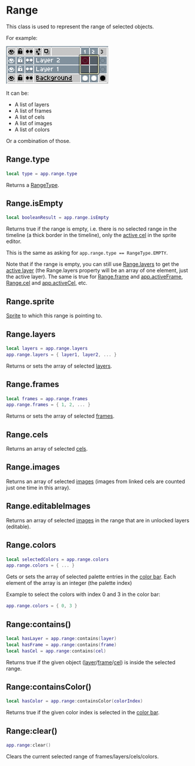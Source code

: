 # Range

This class is used to represent the range of selected objects.

For example:

![Timeline Example](rangetype/cels.png)

It can be:

* A list of layers
* A list of frames
* A list of cels
* A list of images
* A list of colors

Or a combination of those.

## Range.type

```lua
local type = app.range.type
```

Returns a [RangeType](rangetype.md#rangetype).

## Range.isEmpty

```lua
local booleanResult = app.range.isEmpty
```

Returns true if the range is empty, i.e. there is no selected range in
the timeline (a thick border in the timeline), only the [active cel](app.md#appactivecel)
in the sprite editor.

This is the same as asking for `app.range.type == RangeType.EMPTY`.

Note that if the range is empty, you can still use
[Range.layers](#rangelayers) to get the [active
layer](app.md#appactivelayer) (the Range.layers property will be an
array of one element, just the active layer). The same is true for
[Range.frame](#rangeframes) and
[app.activeFrame](app.md#appactiveframe),
[Range.cel](#rangecels) and
[app.activeCel](app.md#appactivecel), etc.

## Range.sprite

[Sprite](sprite.md#sprite) to which this range is pointing to.

## Range.layers

```lua
local layers = app.range.layers
app.range.layers = { layer1, layer2, ... }
```

Returns or sets the array of selected [layers](layer.md#layer).

## Range.frames

```lua
local frames = app.range.frames
app.range.frames = { 1, 2, ... }
```

Returns or sets the array of selected [frames](frame.md#frame).

## Range.cels

Returns an array of selected [cels](cel.md#cel).

## Range.images

Returns an array of selected [images](image.md#image) (images from linked
cels are counted just one time in this array).

## Range.editableImages

Returns an array of selected [images](image.md#image) in the range that are
in unlocked layers (editable).

## Range.colors

```lua
local selectedColors = app.range.colors
app.range.colors = { ... }
```

Gets or sets the array of selected palette entries in the [color bar](https://www.aseprite.org/docs/color-bar/).
Each element of the array is an integer (the palette index)

Example to select the colors with index 0 and 3 in the color bar:
```lua
app.range.colors = { 0, 3 }
```

## Range:contains()

```lua
local hasLayer = app.range:contains(layer)
local hasFrame = app.range:contains(frame)
local hasCel = app.range:contains(cel)
```

Returns true if the given object
([layer](layer.md#layer)/[frame](frame.md#frame)/[cel](cel.md#cel)) is
inside the selected range.

## Range:containsColor()

```lua
local hasColor = app.range:containsColor(colorIndex)
```

Returns true if the given color index is selected in the [color bar](https://www.aseprite.org/docs/color-bar/).

## Range:clear()

```lua
app.range:clear()
```

Clears the current selected range of frames/layers/cels/colors.
